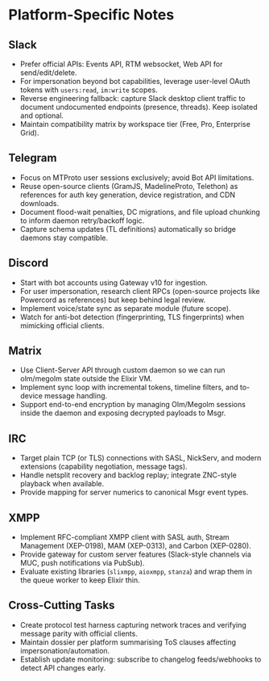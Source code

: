# Platform-Specific Notes

## Slack
- Prefer official APIs: Events API, RTM websocket, Web API for send/edit/delete.
- For impersonation beyond bot capabilities, leverage user-level OAuth tokens with `users:read`, `im:write` scopes.
- Reverse engineering fallback: capture Slack desktop client traffic to document undocumented endpoints (presence, threads). Keep isolated and optional.
- Maintain compatibility matrix by workspace tier (Free, Pro, Enterprise Grid).

## Telegram
- Focus on MTProto user sessions exclusively; avoid Bot API limitations.
- Reuse open-source clients (GramJS, MadelineProto, Telethon) as references for auth key generation, device registration, and CDN downloads.
- Document flood-wait penalties, DC migrations, and file upload chunking to inform daemon retry/backoff logic.
- Capture schema updates (TL definitions) automatically so bridge daemons stay compatible.

## Discord
- Start with bot accounts using Gateway v10 for ingestion.
- For user impersonation, research client RPCs (open-source projects like Powercord as references) but keep behind legal review.
- Implement voice/state sync as separate module (future scope).
- Watch for anti-bot detection (fingerprinting, TLS fingerprints) when mimicking official clients.

## Matrix
- Use Client-Server API through custom daemon so we can run olm/megolm state outside the Elixir VM.
- Implement sync loop with incremental tokens, timeline filters, and to-device message handling.
- Support end-to-end encryption by managing Olm/Megolm sessions inside the daemon and exposing decrypted payloads to Msgr.

## IRC
- Target plain TCP (or TLS) connections with SASL, NickServ, and modern extensions (capability negotiation, message tags).
- Handle netsplit recovery and backlog replay; integrate ZNC-style playback when available.
- Provide mapping for server numerics to canonical Msgr event types.

## XMPP
- Implement RFC-compliant XMPP client with SASL auth, Stream Management (XEP-0198), MAM (XEP-0313), and Carbon (XEP-0280).
- Provide gateway for custom server features (Slack-style channels via MUC, push notifications via PubSub).
- Evaluate existing libraries (`slixmpp`, `aioxmpp`, `stanza`) and wrap them in the queue worker to keep Elixir thin.

## Cross-Cutting Tasks
- Create protocol test harness capturing network traces and verifying message parity with official clients.
- Maintain dossier per platform summarising ToS clauses affecting impersonation/automation.
- Establish update monitoring: subscribe to changelog feeds/webhooks to detect API changes early.
